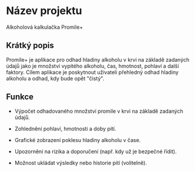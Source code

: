 # Název projektu
Alkoholová kalkulačka Promile+

## Krátký popis
Promile+ je aplikace pro odhad hladiny alkoholu v krvi na základě zadaných údajů jako je množství vypitého alkoholu, čas, hmotnost, pohlaví a další faktory. Cílem aplikace je poskytnout uživateli přehledný odhad hladiny alkoholu a odhad, kdy bude opět "čistý".

## Funkce
- Výpočet odhadovaného množství promile v krvi na základě zadaných údajů.
- Zohlednění pohlaví, hmotnosti a doby pití.
- Grafické zobrazení poklesu hladiny alkoholu v čase.

- Upozornění na rizika a doporučení (např. kdy už je bezpečné řídit).
- Možnost ukládat výsledky nebo historie pití (volitelně).

